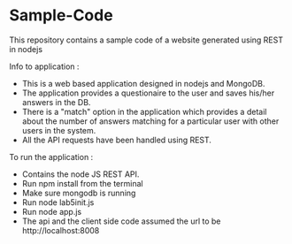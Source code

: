 # Sample-Code
This repository contains a sample code of a website generated using REST in nodejs

Info to application :

- This is a web based application designed in nodejs and MongoDB.
- The application provides a questionaire to the user and saves his/her answers in the DB.
- There is a "match" option in the application which provides a detail about 
the number of answers matching for a particular user with other users in the system.
- All the API requests have been handled using REST.

To run the application :

- Contains the node JS REST API. 
- Run npm install from the terminal
- Make sure mongodb is running
- Run node lab5init.js
- Run node app.js
- The api and the client side code assumed the url to be http://localhost:8008

